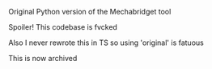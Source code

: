 Original Python version of the Mechabridget tool

Spoiler! This codebase is fvcked

Also I never rewrote this in TS so using 'original' is fatuous 

This is now archived
